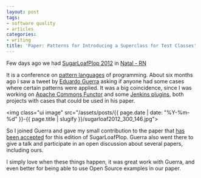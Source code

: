 ```yaml
---
layout: post
tags:
- software quality
- articles
categories:
- writing
title: 'Paper: Patterns for Introducing a Superclass for Test Classes'
---
```


Few days ago we had [SugarLoafPlop 2012](http://www.dimap.ufrn.br/sugarloafplop2012/) in [Natal - RN](http://maps.google.com.br/maps?q=natal+-+rn&hl=en&sll=-23.682803,-46.595546&sspn=0.653971,1.352692&hnear=Natal+-+Rio+Grande+do+Norte&t=m&z=11) 

It is a conference on <a href="http://en.wikipedia.org/wiki/Pattern_language" title="Pattern Language">pattern languages</a> of programming. About six months ago I saw a tweet by <a href="https://twitter.com/emguerra" title="Eduardo Guerra">Eduardo Guerra</a> asking if anyone had some cases where certain patterns were applied. It was a big coincidence, since I was working on <a href="http://commons.apache.org/sandbox/functor/" title="Apache Commons Functor">Apache Commons Functor</a> and some <a href="http://www.jenkins-ci.org" title="Jenkins-CI">Jenkins plugins</a>, both projects with cases that could be used in his paper.

<img class="ui image" src="/assets/posts/{{ page.date | date: "%Y-%m-%d" }}-{{ page.title | slugify }}/sugarloaf2012_300_146.jpg">

So I joined Guerra and gave my small contribution to the paper that <a href="http://www.dimap.ufrn.br/sugarloafplop2012/pages/acceptedpapers.html" title="accepted papers">has been accepted</a> for this edition of SugarLoafPlop. Guerra also went there to give a talk and participate in an open discussion about several papers, including ours.

I simply love when these things happen, it was great work with Guerra, and even better for being able to use Open Source examples in our paper.
